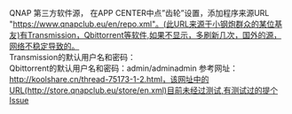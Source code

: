 QNAP 第三方软件源， 在APP CENTER中点”齿轮”设置，添加程序来源URL "https://www.qnapclub.eu/en/repo.xml"。(此URL来源于小钢炮群众的某位基友)有Transmission，Qbittorrent等软件,如果不显示，多刷新几次，国外的源，网络不稳定导致的。  
Transmission的默认用户名和密码：  
Qbittorrent的默认用户名和密码：admin/adminadmin
参考网址：http://koolshare.cn/thread-75173-1-2.html，该网址中的URL(http://store.qnapclub.eu/store/en.xml)目前未经过测试,有测试过的提个Issue